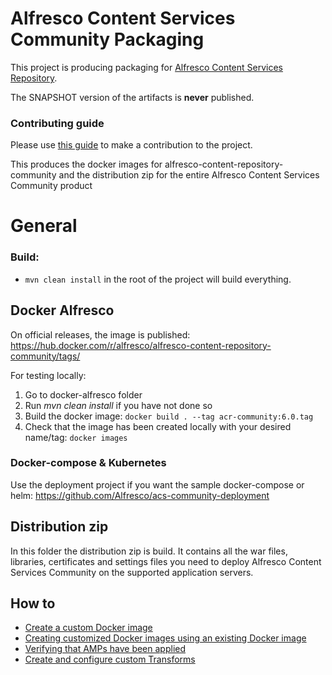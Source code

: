 
# Alfresco Content Services Community Packaging
This project is producing packaging for [Alfresco Content Services Repository](https://community.alfresco.com/docs/DOC-6385-project-overview-repository).

The SNAPSHOT version of the artifacts is **never** published.

### Contributing guide
Please use [this guide](CONTRIBUTING.md) to make a contribution to the project.

This produces the docker images for alfresco-content-repository-community and the distribution zip for the entire Alfresco Content Services Community product

# General

### Build:
* ```mvn clean install``` in the root of the project will build everything.

## Docker Alfresco
On official releases, the image is published: https://hub.docker.com/r/alfresco/alfresco-content-repository-community/tags/

For testing locally:
1. Go to docker-alfresco folder
2. Run *mvn clean install* if you have not done so
3. Build the docker image: ```docker build . --tag acr-community:6.0.tag```
4. Check that the image has been created locally with your desired name/tag: ```docker images```

### Docker-compose & Kubernetes
Use the deployment project if you want the sample docker-compose or helm: https://github.com/Alfresco/acs-community-deployment

## Distribution zip
In this folder the distribution zip is build. It contains all the war files, libraries, certificates and settings files you need to deploy Alfresco Content Services Community on the supported application servers.

## How to

* [Create a custom Docker image](https://github.com/Alfresco/acs-packaging/blob/master/docs/create-custom-image.md)
* [Creating customized Docker images using an existing Docker image](https://github.com/Alfresco/acs-packaging/blob/master/docs/create-custom-image-using-existing-docker-image.md)
* [Verifying that AMPs have been applied](https://github.com/Alfresco/acs-packaging/blob/master/docs/verify-the-amp-has-been-applied.md)
* [Create and configure custom Transforms](https://github.com/Alfresco/acs-packaging/blob/master/docs/custom-transforms-and-renditions.md)
